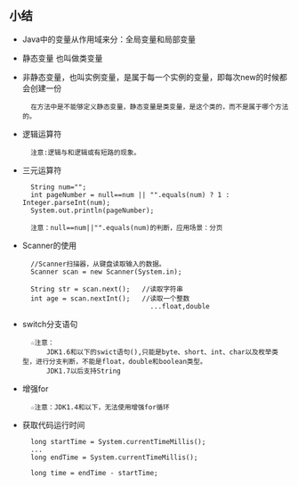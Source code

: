 ## 小结 

- Java中的变量从作用域来分：全局变量和局部变量
- 静态变量 也叫做类变量
- 非静态变量，也叫实例变量，是属于每一个实例的变量，即每次new的时候都会创建一份

        在方法中是不能够定义静态变量，静态变量是类变量，是这个类的，而不是属于哪个方法的。
        
- 逻辑运算符
 
        注意:逻辑与和逻辑或有短路的现象。
        
- 三元运算符

        String num="";
        int pageNumber = null==num || "".equals(num) ? 1 : Integer.parseInt(num);
        System.out.println(pageNumber);
        
        注意：null==num||"".equals(num)的判断，应用场景：分页
        
- Scanner的使用
        
        //Scanner扫描器，从键盘读取输入的数据。
        Scanner scan = new Scanner(System.in);
        
        String str = scan.next();   //读取字符串
        int age = scan.nextInt();   //读取一个整数
                                      ...float,double
                                      
- switch分支语句
    
        ☆注意：
            JDK1.6和以下的swict语句(),只能是byte、short、int、char以及枚举类型，进行分支判断，不能是float，double和boolean类型。
            JDK1.7以后支持String
        
- 增强for
        
        ☆注意：JDK1.4和以下，无法使用增强for循环
        
- 获取代码运行时间

        long startTime = System.currentTimeMillis();
        ...
        long endTime = System.currentTimeMillis();
        
        long time = endTime - startTime;